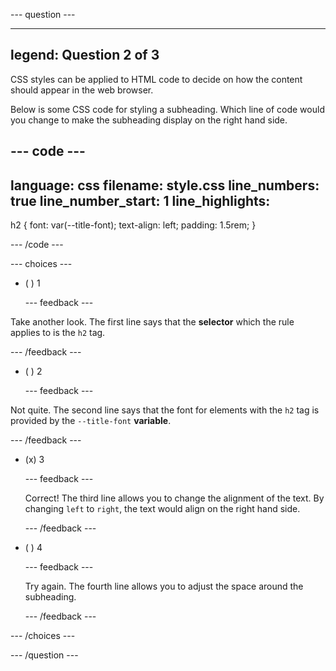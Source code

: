 
--- question ---

---
legend: Question 2 of 3
---

CSS styles can be applied to HTML code to decide on how the content should appear in the web browser.

Below is some CSS code for styling a subheading. Which line of code would you change to make the subheading display on the right hand side.

--- code ---
---
language: css filename: style.css line_numbers: true line_number_start: 1
line_highlights:
---

h2 { font: var(--title-font); text-align: left; padding: 1.5rem; }

--- /code ---

--- choices ---

- ( ) 1

  --- feedback ---

Take another look. The first line says that the **selector** which the rule applies to is the `h2` tag.

  --- /feedback ---

- ( ) 2

  --- feedback ---

Not quite. The second line says that the font for elements with the `h2` tag is provided by the `--title-font` **variable**.

  --- /feedback ---

- (x) 3

  --- feedback ---

  Correct! The third line allows you to change the alignment of the text. By changing `left` to `right`, the text would align on the right hand side.

  --- /feedback ---

- ( ) 4

  --- feedback ---

  Try again. The fourth line allows you to adjust the space around the subheading.

  --- /feedback ---

--- /choices ---

--- /question ---